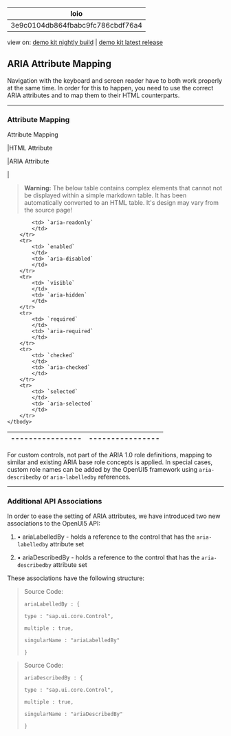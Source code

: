 <!-- loio3e9c0104db864fbabc9fc786cbdf76a4 -->

| loio |
| -----|
| 3e9c0104db864fbabc9fc786cbdf76a4 |

<div id="loio">

view on: [demo kit nightly build](https://openui5nightly.hana.ondemand.com/#/topic/3e9c0104db864fbabc9fc786cbdf76a4) | [demo kit latest release](https://openui5.hana.ondemand.com/#/topic/3e9c0104db864fbabc9fc786cbdf76a4)</div>

## ARIA Attribute Mapping

Navigation with the keyboard and screen reader have to both work properly at the same time. In order for this to happen, you need to use the correct ARIA attributes and to map them to their HTML counterparts.

***

### Attribute Mapping

 <a name="loio3e9c0104db864fbabc9fc786cbdf76a4__table_i55_wg4_ds"/>Attribute Mapping

|HTML Attribute

|ARIA Attribute

|
 > **Warning:** The below table contains complex elements that cannot not be displayed within a simple markdown table. It has been automatically converted to an HTML table. It's design may vary from the source page!

<table>
	<thead>
		<tr>
			<th>----------------</th>
			<th>----------------</th>
		</tr>
	</thead>
	<tbody>

			<td> `aria-readonly` 
			</td>
		</tr>
		<tr>
			<td> `enabled` 
			</td>
			<td> `aria-disabled` 
			</td>
		</tr>
		<tr>
			<td> `visible` 
			</td>
			<td> `aria-hidden` 
			</td>
		</tr>
		<tr>
			<td> `required` 
			</td>
			<td> `aria-required` 
			</td>
		</tr>
		<tr>
			<td> `checked` 
			</td>
			<td> `aria-checked` 
			</td>
		</tr>
		<tr>
			<td> `selected` 
			</td>
			<td> `aria-selected` 
			</td>
		</tr>
	</tbody>
</table>

For custom controls, not part of the ARIA 1.0 role definitions, mapping to similar and existing ARIA base role concepts is applied. In special cases, custom role names can be added by the OpenUI5 framework using `aria-describedby` or `aria-labelledby` references.

***

### Additional API Associations

In order to ease the setting of ARIA attributes, we have introduced two new associations to the OpenUI5 API:

1.  • ariaLabelledBy - holds a reference to the control that has the `aria-labelledby` attribute set

2.  • ariaDescribedBy - holds a reference to the control that has the `aria-describedby` attribute set


These associations have the following structure:

> Source Code:  
> ```
> ariaLabelledBy : {
> 
> type : "sap.ui.core.Control",
> 
> multiple : true,
> 
> singularName : "ariaLabelledBy"
> 
> }
> 
> ```

> Source Code:  
> ```
> ariaDescribedBy : {
> 
> type : "sap.ui.core.Control",
> 
> multiple : true,
> 
> singularName : "ariaDescribedBy"
> 
> }
> 
> ```

